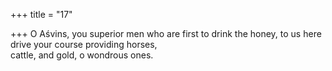 +++
title = "17"

+++
O Aśvins, you superior men who are first to drink the honey, to us here  drive your course providing horses,  
cattle, and gold, o wondrous ones.  